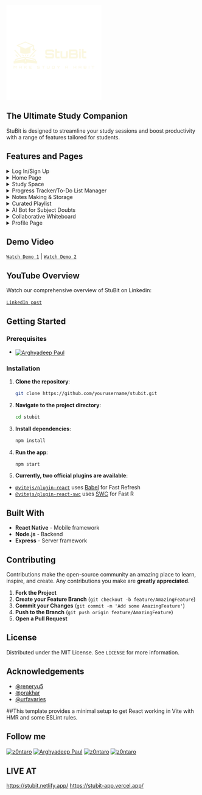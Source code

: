 <img align = "center" alt="StuBit Logo" width="250" src="https://github.com/Z0ntaro/StuBit-App/blob/f12da88888b4c47c61905dc25f121d06776f2808/src/assets/StuBit_transparent.png">

## The Ultimate Study Companion

StuBit is designed to streamline your study sessions and boost productivity with a range of features tailored for students.


## Features and Pages


<details>
  <summary>Log In/Sign Up</summary>
  <img align = "center" alt="Log in" width="400" src="https://github.com/Z0ntaro/StuBit-App/blob/main/src/assets/Screenshot%20(384).png?raw=true">
  <img align = "center" alt="Sign Up" width="400" src="https://github.com/Z0ntaro/StuBit-App/blob/main/src/assets/Screenshot%20(385).png?raw=true">


Stay focused with a built-in timer that helps you manage study sessions.

</details>

<details>
  <summary>Home Page</summary>
  <img align = "center" alt="Home" width="400" src="https://github.com/Z0ntaro/StuBit-App/blob/main/src/assets/Screenshot%20(383).png?raw=true">
  <img align = "center" alt="Logged In Home" width="400" src="https://github.com/Z0ntaro/StuBit-App/blob/main/src/assets/Screenshot%20(386).png?raw=true">
  <img align = "center" alt="Logged In Home Dark" width="400" src="https://github.com/Z0ntaro/StuBit-App/blob/main/src/assets/Screenshot%20(400).png?raw=true">

Stay focused with a built-in timer that helps you manage study sessions.

</details>

<details>
  <summary>Study Space</summary>
  <img align = "center" alt="Study" width="400" src="https://github.com/Z0ntaro/StuBit-App/blob/main/src/assets/Screenshot%20(387).png?raw=true">
  <img align = "center" alt="Dark Study" width="400" src="https://github.com/Z0ntaro/StuBit-App/blob/main/src/assets/Screenshot%20(399).png?raw=true">
  

View and manage various types of files directly within the app.

</details>

<details>
  <summary>Progress Tracker/To-Do List Manager</summary>
  <img align = "center" alt="Progress Tracker" width="400" src="https://github.com/Z0ntaro/StuBit-App/blob/main/src/assets/Screenshot%20(392).png?raw=true">
  <img align = "center" alt="Progress Tracker" width="400" src="https://github.com/Z0ntaro/StuBit-App/blob/main/src/assets/Screenshot%20(393).png?raw=true">
  <img align = "center" alt="Progress Tracker Dark Mode" width="400" src="https://github.com/Z0ntaro/StuBit-App/blob/main/src/assets/Screenshot%20(398).png?raw=true">


Track your study progress with detailed analytics and visual graphs.
Manage and organize your tasks with a customizable to-do list.

</details>

<details>
  <summary>Notes Making & Storage</summary>
  <img align = "center" alt="Notes" width="400" src="https://github.com/Z0ntaro/StuBit-App/blob/main/src/assets/Screenshot%20(394).png?raw=true">
  <img align = "center" alt="Notes Dark" width="400" src="https://github.com/Z0ntaro/StuBit-App/blob/main/src/assets/Screenshot%20(397).png?raw=true">
  <img align = "center" alt="File Storing" width="400" src="https://github.com/Z0ntaro/StuBit-App/blob/main/src/assets/Screenshot%20(391).png?raw=true">

Create, organize, and store your notes securely.

</details>


<details>
  <summary>Curated Playlist</summary>
  <img align = "center" alt="Playlist" width="400" src="https://github.com/Z0ntaro/StuBit-App/blob/main/src/assets/Screenshot%20(387).png?raw=true">

Enjoy a curated playlist designed to enhance your study environment.

</details>

<details>
  <summary>AI Bot for Subject Doubts</summary>

  Get instant help with your study-related questions from our AI-powered bot.

</details>

<details>
  <summary>Collaborative Whiteboard</summary>
  <img align = "center" alt="Whiteboard Notes" width="400" src="https://github.com/Z0ntaro/StuBit-App/blob/main/src/assets/Screenshot%20(389).png?raw=true">
  

Collaborate with peers on a virtual whiteboard for brainstorming and problem-solving.

</details>

<details>
  <summary>Profile Page</summary>
  <img align = "center" alt="Profile" width="400" src="https://github.com/Z0ntaro/StuBit-App/blob/main/src/assets/Screenshot%20(395).png?raw=true">
  <img align = "center" alt="Profile" width="400" src="https://github.com/Z0ntaro/StuBit-App/blob/main/src/assets/Screenshot%20(396).png?raw=true">
  

Customizable profile.

</details>


## Demo Video

[`Watch Demo 1`](https://youtu.be/wxWK4tDYAsA?si=9FfkKUgIibVy5-3E)
|
[`Watch Demo 2`](https://youtu.be/76KTOdedSxc?si=N0rrmT5oNpexw0Fg)

## YouTube Overview

Watch our comprehensive overview of StuBit on Linkedin:

[`LinkedIn post`](https://www.linkedin.com/posts/arghyadeep-paul-039445204_stubit-studyapp-productivity-activity-7217481139546939392-Gyoa?utm_source=share&utm_medium=member_desktop)

## Getting Started

### Prerequisites

- <a href="https://nodejs.org/" target="blank"><img align="center" src="https://avatars.githubusercontent.com/u/9950313?s=200&v=4" alt="Arghyadeep Paul" width="60" /></a>

### Installation

1. **Clone the repository**:
   ```bash
   git clone https://github.com/yourusername/stubit.git
   ```
2. **Navigate to the project directory**:
   ```bash
   cd stubit
   ```
3. **Install dependencies**:
   ```bash
   npm install
   ```
4. **Run the app**:
   ```bash
   npm start
   ```
5. **Currently, two official plugins are available**:

- [`@vitejs/plugin-react`](https://github.com/vitejs/vite-plugin-react/blob/main/packages/plugin-react/README.md) uses [Babel](https://babeljs.io/) for Fast Refresh
- [`@vitejs/plugin-react-swc`](https://github.com/vitejs/vite-plugin-react-swc) uses [SWC](https://swc.rs/) for Fast R

## Built With

- **React Native** - Mobile framework
- **Node.js** - Backend
- **Express** - Server framework

## Contributing

Contributions make the open-source community an amazing place to learn, inspire, and create. Any contributions you make are **greatly appreciated**.

1. **Fork the Project**
2. **Create your Feature Branch** (`git checkout -b feature/AmazingFeature`)
3. **Commit your Changes** (`git commit -m 'Add some AmazingFeature'`)
4. **Push to the Branch** (`git push origin feature/AmazingFeature`)
5. **Open a Pull Request**

## License

Distributed under the MIT License. See `LICENSE` for more information.

## Acknowledgements

- [@reneryu5](https://github.com/reneryu5)
- [@prakhar](https://github.com/xeloic)
- [@urfavaries](https://github.com/urfavaries2004)

##This template provides a minimal setup to get React working in Vite with HMR and some ESLint rules.

## Follow me

<a href="https://codepen.io/Z0ntaro" target="blank"><img align="center" src="https://img.shields.io/badge/Codepen-000000?style=for-the-badge&logo=codepen&logoColor=white" alt="z0ntaro" height="30" width="120" /></a>
<a href="https://www.linkedin.com/in/arghyadeep-paul-039445204/" target="blank"><img align="center" src="https://img.shields.io/badge/linkedin-%230077B5.svg?style=for-the-badge&logo=linkedin&logoColor=white" alt="Arghyadeep Paul" height="30" width="120" /></a>
<a href="https://twitter.com/zontaro_ai" target="blank"><img align="center" src="https://img.shields.io/badge/Twitter-%231DA1F2.svg?style=for-the-badge&logo=Twitter&logoColor=white" alt="z0ntaro" height="30" width="100" /></a>
<a href="https://instagram.com/zontaro.ai" target="blank"><img align="center" src="https://img.shields.io/badge/Instagram-%23E4405F.svg?style=for-the-badge&logo=Instagram&logoColor=white" alt="z0ntaro" height="30" width="120" /></a>


## LIVE AT

https://stubit.netlify.app/
https://stubit-app.vercel.app/
